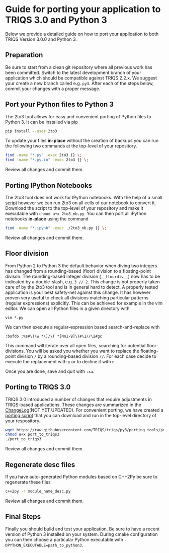 # Guide for porting your application to TRIQS 3.0 and Python 3

Below we provide a detailed guide on how to port your application to both TRIQS Version 3.0.0 and Python 3.


## Preparation

Be sure to start from a clean git repository where all previous work has been committed.
Switch to the latest development branch of your application which should be compatible against TRIQS 2.2.x.
We suggest your create a new branch called e.g. `py3`. After each of the steps below, commit your changes with a proper message.


## Port your Python files to Python 3

The 2to3 tool allows for easy and convenient porting of Python files to Python 3.
It can be installed via pip

```bash
pip install --user 2to3
```

To update your files **in-place** without the creation of backups
you can run the following two commands at the top-level of your repository.

```bash
find -name "*.py" -exec 2to3 {} \;
find -name "*.py.in" -exec 2to3 {} \;
```

Review all changes and commit them.


## Porting IPython Notebooks

The 2to3 tool does not work for IPython notebooks.
With the help of a small [script](https://gist.githubusercontent.com/takluyver/c8839593c615bb2f6e80/raw/e64a8a616e4c1dbc3b1db7289555a3d03b36eda9/2to3_nb.py)
however we can run 2to3 on all cells of our notebook to convert it.
Download the script to the top-level of your repository and make it executable with `chmod u+x 2to3_nb.py`.
You can then port all iPython notebooks **in-place** using the command

```bash
find -name "*.ipynb" -exec ./2to3_nb.py {} \;
```

Review all changes and commit them.


## Floor division

From Python 2 to Python 3 the default behavior when diving two integers has changed from a rounding-based (floor) division to a floating-point divison.
The rounding-based integer division (`__floordiv__`) now has to be indicated by a double-slash, e.g. `3 // 2`.
This change is not properly taken care of by the 2to3 tool and is in general hard to detect.
A properly tested application is your best safety-net against this change.
It has however proven very useful to check all divisions matching particular patterns (regular expressions) explicitly.
This can be achieved for example in the vim editor. We can open all Python files in a given directory with

```
vim *.py
```

We can then execute a regular-expression based search-and-replace with

```
:bufdo :%s#\(\w *\)/\( *[Nn1-9]\)#\1//\2#gc
```

This command will iterate over all open files, searching for potential floor-divisions.
You will be asked you whether you want to replace the floating-point division `/` by a rounding-based division `//`.
For each case decide to execute the replacement with `y` or to decline it with `n`.

Once you are done, save and quit with `:xa`.


## Porting to TRIQS 3.0

TRIQS 3.0 introduced a number of changes that require adjustments in TRIQS-based applications.
These changes are summarized in the [ChangeLog](https://github.com/TRIQS/triqs/blob/py3/doc/ChangeLog.md)(NOT YET UPDATED).
For convenient porting, we have created a [porting script](https://raw.githubusercontent.com/TRIQS/triqs/py3/porting_tools/port_to_triqs3)
that you can download and run in the top-level directory of your respository.

```bash
wget https://raw.githubusercontent.com/TRIQS/triqs/py3/porting_tools/port_to_triqs3
chmod u+x port_to_triqs3
./port_to_triqs3
```

Review all changes and commit them.


## Regenerate desc files

If you have auto-generated Python modules based on C++2Py be sure to regenerate these files

```bash
c++2py -r module_name_desc.py
```

Review all changes and commit them.


## Final Steps

Finally you should build and test your application.
Be sure to have a recent version of Python 3 installed on your system.
During cmake configuration you can then choose a particular Python executable with `-DPYTHON_EXECUTABLE=path_to_python3`.

